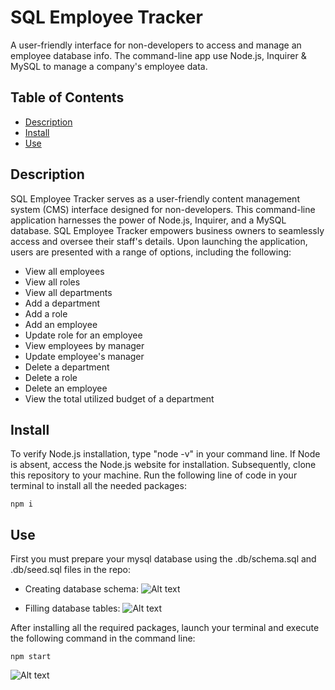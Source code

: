 # SQL Employee Tracker
A user-friendly interface for non-developers to access and manage an employee database info. The command-line app use Node.js, Inquirer & MySQL to manage a company's employee data.

## Table of Contents
* [Description](#description)
* [Install](#install)
* [Use](#use)

## Description
SQL Employee Tracker serves as a user-friendly content management system (CMS) interface designed for non-developers. This command-line application harnesses the power of Node.js, Inquirer, and a MySQL database. SQL Employee Tracker empowers business owners to seamlessly access and oversee their staff's details. Upon launching the application, users are presented with a range of options, including the following:

* View all employees
* View all roles
* View all departments
* Add a department
* Add a role
* Add an employee
* Update role for an employee
* View employees by manager
* Update employee's manager
* Delete a department
* Delete a role
* Delete an employee
* View the total utilized budget of a department

## Install
To verify Node.js installation, type "node -v" in your command line. If Node is absent, access the Node.js website for installation. Subsequently, clone this repository to your machine. Run the following line of code in your terminal to install all the needed packages: 

```
npm i
```

## Use
First you must prepare your mysql database using the .db/schema.sql and .db/seed.sql files in the repo:

* Creating database schema:
![Alt text](images/example1.gif)

* Filling database tables:
![Alt text](images/example2.gif)

After installing all the required packages, launch your terminal and execute the following command in the command line:
```
npm start
```
![Alt text](images/image-5.png)
